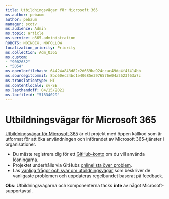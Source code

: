 ```yaml
---
title: Utbildningsvägar för Microsoft 365
ms.author: pebaum
author: pebaum
manager: scotv
ms.audience: Admin
ms.topic: article
ms.service: o365-administration
ROBOTS: NOINDEX, NOFOLLOW
localization_priority: Priority
ms.collection: Adm_O365
ms.custom:
- "9002632"
- "5054"
ms.openlocfilehash: 64424a843d82c2d669ba924ccac49de4f4f414bb
ms.sourcegitcommit: 8bc60ec34bc1e40685e3976576e04a2623f63a7c
ms.translationtype: HT
ms.contentlocale: sv-SE
ms.lasthandoff: 04/15/2021
ms.locfileid: "51834029"
---
```

# <a name="microsoft-365-learning-pathways"></a>Utbildningsvägar för Microsoft 365

[Utbildningsvägar för Microsoft 365](https://docs.microsoft.com/office365/customlearning/) är ett projekt med öppen källkod som är utformat för att öka användningen och införandet av Microsoft 365-tjänster i organisationer.

- Du måste registrera dig för ett [GitHub-konto](https://aka.ms/joingithub) om du vill använda lösningarna.
- Projektet underhålls via GitHubs [onlinelista över problem](https://aka.ms/CustomLearningHelp).
- Läs [vanliga frågor och svar om utbildningsvägar](https://docs.microsoft.com/office365/customlearning/faq) som beskriver de vanligaste problemen och uppdateras regelbundet baserat på feedback.

**Obs**: Utbildningsvägarna och komponenterna täcks **inte** av något Microsoft-supportavtal.
